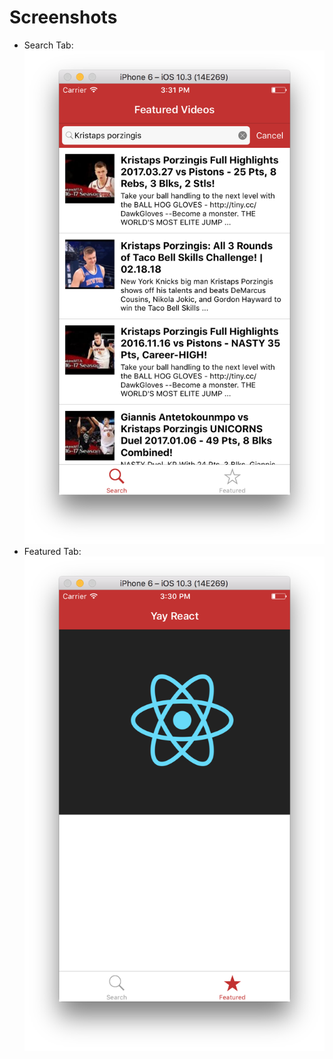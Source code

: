# Screenshots

* Search Tab:
![Search Tab](./screenshots/Search-Tab.png)
* Featured Tab:
![Featured Tab](./screenshots/Featured-Tab.png)

